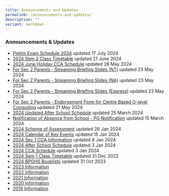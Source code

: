 ```yaml
---
title: Announcements and Updates
permalink: /announcements-and-updates/
description: ""
variant: markdown
---
```

### Announcements & Updates
* [Prelim Exam Schedule 2024](/files/Prelim_Exam_Schedule_2024__updated_17_Jul_2024_.pdf)
updated 17 July 2024
* [2024 Sem 2 Class Timetable](/files/2024/Sem_2_Timetable_Class_FINAL_for_distribution.pdf) updated 21 June 2024
* [2024 June Holiday CCA Schedule](https://docs.google.com/spreadsheets/d/193SSON3TSZiQtVKmuu5YPzb1oq9HF70m/edit#gid=966568570) updated 28 May 2024
* [For Sec 2 Parents - Streaming Briefing Slides (NT)](/files/2024/Streaming_Briefing_2024__NT__V1.pdf) updated 23 May 2024
* [For Sec 2 Parents - Streaming Briefing Slides (NA)](/files/2024/Streaming_Briefing_2024__NA__V1.pdf) updated 23 May 2024
*  [For Sec 2 Parents - Streaming Briefing Slides (Express)](/files/2024/Streaming_Briefing_2024__Express__V1.pdf) updated 23 May 2024
* [For Sec 2 Parents - Endorsement Form for Centre Based O-level Computing](/files/2024/For_Sec_2_Parents___Endorsement_Form_for_Centre_Based_O_Level_Computing.pdf) updated 21 May 2024
* [2024 Updated After School Schedule](/files/2024/BPGHS_After_School_Schedule_2024__Updated_on_4_Mar_.pdf) updated 25 March 2024
* [Notification of Absence from School - PG Notification](/files/2024/Notification_of_Absence_from_School___PG_Notification.pdf) updated 15 March 2024
* [2024 Scheme of Assessment](/2024-scheme-of-assessment/permalink/) updated 26 Jan 2024
* [2024 Calendar of Key Events](/files/2024/BPGHS_Calendar_of_Key_Events_2024.pdf) updated 15 Jan 2024
* [2024 Sec 1 CCA Information](/files/2024/Sec_1_CCA_Information_for_Students_2024__edited_.pdf) updated 8 Jan 2024
* [2024 After School Schedule](/files/2024/BPGHS_After_School_Schedule_2024.pdf) updated 3 Jan 2024
* [2024 CCA Schedule](/files/2024/2024_CCA_Schedule_updated.pdf) updated 3 Jan 2024
* [2024 Sem 1 Class Timetable](/files/2024/2024_SEM_1_CLASS_TIMETABLE_FINAL.pdf) updated 31 Dec 2023
* [2024 BPGHS Booklists](/files/2024%20bpghs%20booklist.pdf) updated 31 Oct 2023
*   [2023 Information](/Resources/2023/)
*   [2022 Information](/Resources/2022/)
*   [2021 Information](/Resources/2021/) 
*   [2020 Information](/Resources/2020/)
*   [2019 Information](/Resources/2019/)